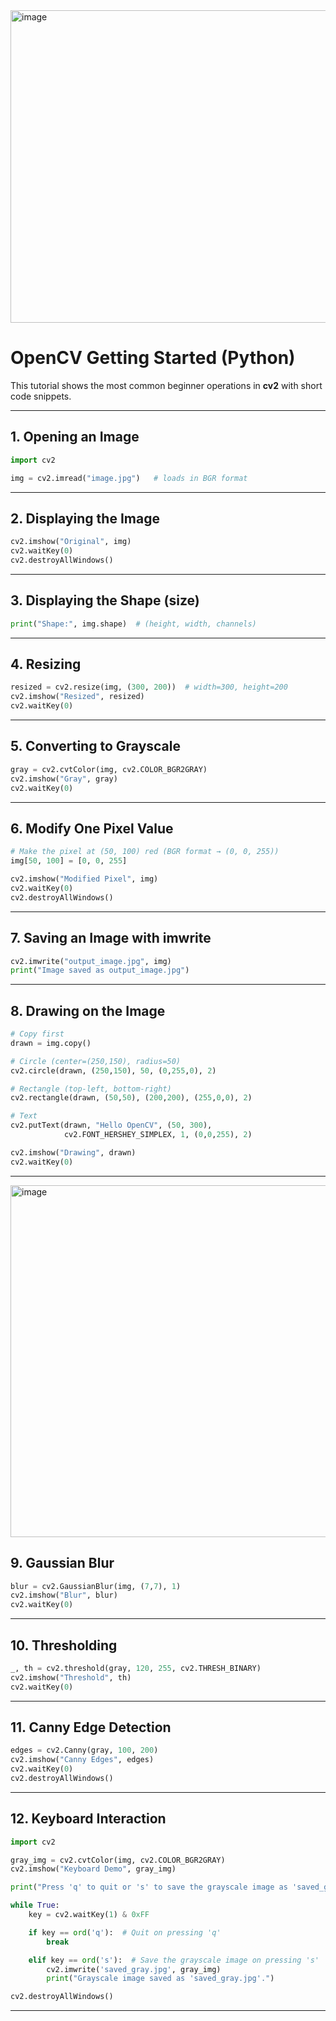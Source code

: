 <img width="743" height="500" alt="image" src="https://github.com/user-attachments/assets/a02512b3-1a47-4977-82dc-a8976ee193f8" />



# OpenCV Getting Started (Python)

This tutorial shows the most common beginner operations in **cv2** with short code snippets.

---

## 1. Opening an Image
```python
import cv2

img = cv2.imread("image.jpg")   # loads in BGR format
```

---

## 2. Displaying the Image
```python
cv2.imshow("Original", img)
cv2.waitKey(0)
cv2.destroyAllWindows()
```

---

## 3. Displaying the Shape (size)
```python
print("Shape:", img.shape)  # (height, width, channels)
```

---

## 4. Resizing
```python
resized = cv2.resize(img, (300, 200))  # width=300, height=200
cv2.imshow("Resized", resized)
cv2.waitKey(0)
```

---

## 5. Converting to Grayscale
```python
gray = cv2.cvtColor(img, cv2.COLOR_BGR2GRAY)
cv2.imshow("Gray", gray)
cv2.waitKey(0)
```

---

## 6. Modify One Pixel Value
```python
# Make the pixel at (50, 100) red (BGR format → (0, 0, 255))
img[50, 100] = [0, 0, 255]

cv2.imshow("Modified Pixel", img)
cv2.waitKey(0)
cv2.destroyAllWindows()
```

---

## 7. Saving an Image with imwrite
```python
cv2.imwrite("output_image.jpg", img)
print("Image saved as output_image.jpg")
```

---

## 8. Drawing on the Image
```python
# Copy first
drawn = img.copy()

# Circle (center=(250,150), radius=50)
cv2.circle(drawn, (250,150), 50, (0,255,0), 2)

# Rectangle (top-left, bottom-right)
cv2.rectangle(drawn, (50,50), (200,200), (255,0,0), 2)

# Text
cv2.putText(drawn, "Hello OpenCV", (50, 300),
            cv2.FONT_HERSHEY_SIMPLEX, 1, (0,0,255), 2)

cv2.imshow("Drawing", drawn)
cv2.waitKey(0)
```

---

<img width="769" height="563" alt="image" src="https://github.com/user-attachments/assets/b9860776-60f7-483c-b91a-67f100423853" />


## 9. Gaussian Blur
```python
blur = cv2.GaussianBlur(img, (7,7), 1)
cv2.imshow("Blur", blur)
cv2.waitKey(0)
```

---

## 10. Thresholding
```python
_, th = cv2.threshold(gray, 120, 255, cv2.THRESH_BINARY)
cv2.imshow("Threshold", th)
cv2.waitKey(0)
```

---

## 11. Canny Edge Detection
```python
edges = cv2.Canny(gray, 100, 200)
cv2.imshow("Canny Edges", edges)
cv2.waitKey(0)
cv2.destroyAllWindows()
```

---

## 12. Keyboard Interaction
```python
import cv2

gray_img = cv2.cvtColor(img, cv2.COLOR_BGR2GRAY)
cv2.imshow("Keyboard Demo", gray_img)

print("Press 'q' to quit or 's' to save the grayscale image as 'saved_gray.jpg'")

while True:
    key = cv2.waitKey(1) & 0xFF

    if key == ord('q'):  # Quit on pressing 'q'
        break

    elif key == ord('s'):  # Save the grayscale image on pressing 's'
        cv2.imwrite('saved_gray.jpg', gray_img)
        print("Grayscale image saved as 'saved_gray.jpg'.")

cv2.destroyAllWindows()
```

---
